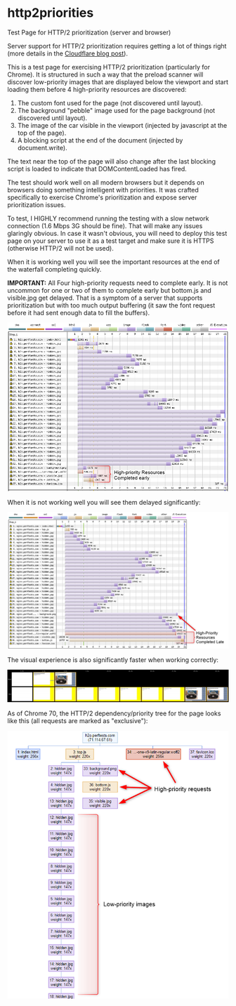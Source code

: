 # http2priorities
Test Page for HTTP/2 prioritization (server and browser)

Server support for HTTP/2 prioritization requires getting a lot of things right (more details in the [Cloudflare blog post](https://blog.cloudflare.com/http-2-prioritization-with-nginx/)).

This is a test page for exercising HTTP/2 prioritization (particularly for Chrome). It is structured in such a way that the preload scanner will discover low-priority images that are displayed below the viewport and start loading them before 4 high-priority resources are discovered:

1. The custom font used for the page (not discovered until layout).
1. The background "pebble" image used for the page background (not discovered until layout).
1. The image of the car visible in the viewport (injected by javascript at the top of the page).
1. A blocking script at the end of the document (injected by document.write).

The text near the top of the page will also change after the last blocking script is loaded to indicate that DOMContentLoaded has fired.

The test should work well on all modern browsers but it depends on browsers doing something intelligent with priorities. It was crafted specifically to exercise Chrome's prioritization and expose server prioritization issues.

To test, I HIGHLY recommend running the testing with a slow network connection (1.6 Mbps 3G should be fine). That will make any issues glaringly obvious. In case it wasn't obvious, you will need to deploy this test page on your server to use it as a test target and make sure it is HTTPS (otherwise HTTP/2 will not be used).

When it is working well you will see the important resources at the end of the waterfall completing quickly.

**IMPORTANT:** All Four high-priority requests need to complete early. It is not uncommon for one or two of them to complete early but bottom.js and visible.jpg get delayed. That is a symptom of a server that supports prioritization but with too much output buffering (it saw the font request before it had sent enough data to fill the buffers).

![Waterfall with important resources completing late.](docs/waterfall_good.png)

When it is not working well you will see them delayed significantly:

![Waterfall with important resources completing late.](docs/waterfall_bad.png)

The visual experience is also significantly faster when working correctly:

![Filmstrip](docs/filmstrip.png)

As of Chrome 70, the HTTP/2 dependency/priority tree for the page looks like this (all requests are marked as "exclusive"):

![Priority tree](docs/priorities.png)

